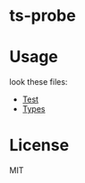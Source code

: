 ts-probe
========

# Usage

look these files:  

- [Test](./tests/index.test.ts)
- [Types](./lib/index.d.ts)

# License

MIT